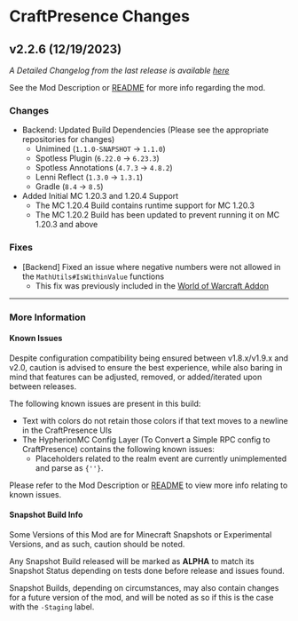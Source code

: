 # CraftPresence Changes

## v2.2.6 (12/19/2023)

_A Detailed Changelog from the last release is
available [here](https://gitlab.com/CDAGaming/CraftPresence/-/compare/release%2Fv2.2.5...release%2Fv2.2.6)_

See the Mod Description or [README](https://gitlab.com/CDAGaming/CraftPresence) for more info regarding the mod.

### Changes

* Backend: Updated Build Dependencies (Please see the appropriate repositories for changes)
    * Unimined (`1.1.0-SNAPSHOT` -> `1.1.0`)
    * Spotless Plugin (`6.22.0` -> `6.23.3`)
    * Spotless Annotations (`4.7.3` -> `4.8.2`)
    * Lenni Reflect (`1.3.0` -> `1.3.1`)
    * Gradle (`8.4` -> `8.5`)
* Added Initial MC 1.20.3 and 1.20.4 Support
    * The MC 1.20.4 Build contains runtime support for MC 1.20.3
    * The MC 1.20.2 Build has been updated to prevent running it on MC 1.20.3 and above

### Fixes

* [Backend] Fixed an issue where negative numbers were not allowed in the `MathUtils#IsWithinValue` functions
    * This fix was previously included in
      the [World of Warcraft Addon](https://github.com/CDAGaming/CraftPresence-Wow-Edition)

___

### More Information

#### Known Issues

Despite configuration compatibility being ensured between v1.8.x/v1.9.x and v2.0,
caution is advised to ensure the best experience, while also baring in mind that features can be adjusted, removed, or
added/iterated upon between releases.

The following known issues are present in this build:

* Text with colors do not retain those colors if that text moves to a newline in the CraftPresence UIs
* The HypherionMC Config Layer (To Convert a Simple RPC config to CraftPresence) contains the following known issues:
    * Placeholders related to the realm event are currently unimplemented and parse as `{''}`.

Please refer to the Mod Description or [README](https://gitlab.com/CDAGaming/CraftPresence) to view more info relating
to known issues.

#### Snapshot Build Info

Some Versions of this Mod are for Minecraft Snapshots or Experimental Versions, and as such, caution should be noted.

Any Snapshot Build released will be marked as **ALPHA** to match its Snapshot Status depending on tests done before
release
and issues found.

Snapshot Builds, depending on circumstances, may also contain changes for a future version of the mod, and will be noted
as so if this is the case with the `-Staging` label.
